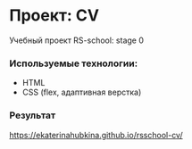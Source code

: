 # Проект: CV
Учебный проект RS-school: stage 0

### Используемые технологии: 
* HTML 
* CSS (flex, адаптивная верстка)

### Результат
https://ekaterinahubkina.github.io/rsschool-cv/

